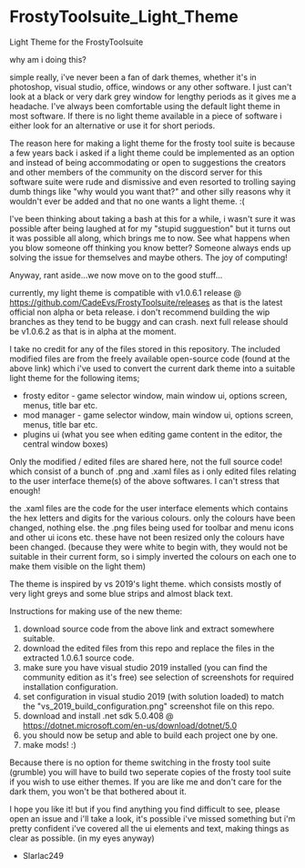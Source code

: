 # FrostyToolsuite_Light_Theme
Light Theme for the FrostyToolsuite

why am i doing this?

simple really, i've never been a fan of dark themes, whether it's in photoshop, visual studio, office, windows or any other software. I just can't look at a black or very dark grey window for lengthy periods as it gives me a headache. I've always been comfortable using the default light theme in most software.
If there is no light theme available in a piece of software i either look for an alternative or use it for short periods.

The reason here for making a light theme for the frosty tool suite is because a few years back i asked if a light theme could be implemented as an option and instead
of being accommodating or open to suggestions the creators and other members of the community on the discord server for this software suite were rude and dismissive and even resorted to trolling saying dumb things like "why would you want that?" and other silly reasons why it wouldn't ever be added and that no one wants a light theme. :(

I've been thinking about taking a bash at this for a while, i wasn't sure it was possible after being laughed at for my "stupid sugguestion" but it turns out it was possible all along, which brings me to now. See what happens when you blow someone off thinking you know better? Someone always ends up solving the issue for themselves and maybe others. The joy of computing!

Anyway, rant aside...we now move on to the good stuff...

currently, my light theme is compatible with v1.0.6.1 release @ https://github.com/CadeEvs/FrostyToolsuite/releases
as that is the latest official non alpha or beta release. i don't recommend building the wip branches as they tend to be buggy and can crash.
next full release should be v1.0.6.2 as that is in alpha at the moment.

I take no credit for any of the files stored in this repository. The included modified files are from the freely available open-source code (found at the above link)
which i've used to convert the current dark theme into a suitable light theme for the following items;

- frosty editor - game selector window, main window ui, options screen, menus, title bar etc.
- mod manager - game selector window, main window ui, options screen, menus, title bar etc. 
- plugins ui (what you see when editing game content in the editor, the central window boxes)

Only the modified / edited files are shared here, not the full source code!
which consist of a bunch of .png and .xaml files as i only edited files relating to the user interface theme(s) of the above softwares. I can't stress that enough!

the .xaml files are the code for the user interface elements which contains the hex letters and digits for the various colours. only the colours have been changed, nothing else.
the .png files being used for toolbar and menu icons and other ui icons etc. these have not been resized only the colours have been changed. 
(because they were white to begin with, they would not be suitable in their current form, so i simply inverted the colours on each one to make them visible on the light them)

The theme is inspired by vs 2019's light theme. which consists mostly of very light greys and some blue strips and almost black text.

Instructions for making use of the new theme:

1. download source code from the above link and extract somewhere suitable.
2. download the edited files from this repo and replace the files in the extracted 1.0.6.1 source code.
3. make sure you have visual studio 2019 installed (you can find the community edition as it's free) see selection of screenshots for required installation configuration.
4. set configuration in visual studio 2019 (with solution loaded) to match the "vs_2019_build_configuration.png" screenshot file on this repo.
5. download and install .net sdk 5.0.408 @ https://dotnet.microsoft.com/en-us/download/dotnet/5.0
6. you should now be setup and able to build each project one by one.
7. make mods! :)

Because there is no option for theme switching in the frosty tool suite (grumble) you will have to build two seperate copies of the frosty tool suite if you wish to use either themes. If you are like me and don't care for the dark them, you won't be that bothered about it.

I hope you like it! but if you find anything you find difficult to see, please open an issue and i'll take a look, it's possible i've missed something but i'm pretty
confident i've covered all the ui elements and text, making things as clear as possible. (in my eyes anyway)

- Slarlac249
